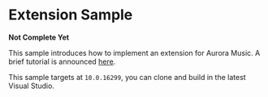# Extension Sample

**Not Complete Yet**

This sample introduces how to implement an extension for Aurora Music. A brief tutorial is announced [here](../Documentation/Extension%20Development.md).

This sample targets at `10.0.16299`, you can clone and build in the latest Visual Studio.


